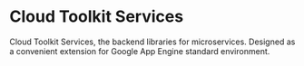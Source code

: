 # Cloud Toolkit Services
Cloud Toolkit Services, the backend libraries for microservices. Designed as a convenient extension for Google App Engine standard environment.
